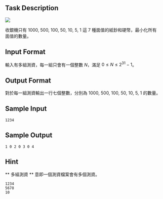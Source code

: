 ## Task Description ##

![](http://i.imgur.com/po8CJU3.jpg)

收銀機只有 1000, 500, 100, 50, 10, 5, 1 這 7 種面值的紙鈔和硬幣，最小化所有面值的數量。

## Input Format ##

輸入有多組測資，每一組只會有一個整數 $N$，滿足 $0 \le N \le 2^{31} - 1$。

## Output Format ##

對於每一組測資輸出一行七個整數，分別為 1000, 500, 100, 50, 10, 5, 1 的數量。

## Sample Input ##
```
1234
```

## Sample Output ##
```
1 0 2 0 3 0 4
```

## Hint ##

** 多組測資 ** 意即一個測資檔案會有多個測資。

```
1234
5678
10
```